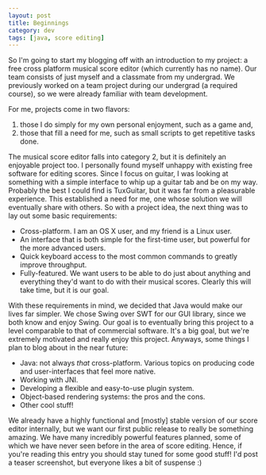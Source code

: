```yaml
---           
layout: post
title: Beginnings
category: dev
tags: [java, score editing]
---
```

So I'm going to start my blogging off with an introduction to my project: a free cross platform musical score editor (which currently has no name). Our team consists of just myself and a classmate from my undergrad. We previously worked on a team project during our undergrad (a required course), so we were already familiar with team development.

<!-- more -->
For me, projects come in two flavors:

1. those I do simply for my own personal enjoyment, such as a game and,
2. those that fill a need for me, such as small scripts to get repetitive tasks done.

The musical score editor falls into category 2, but it is definitely an enjoyable project too. I personally found myself unhappy with existing free software for editing scores. Since I focus on guitar, I was looking at something with a simple interface to whip up a guitar tab and be on my way. Probably the best I could find is TuxGuitar, but it was far from a pleasurable experience. This established a need for me, one whose solution we will eventually share with others. So with a project idea, the next thing was to lay out some basic requirements:

* Cross-platform. I am an OS X user, and my friend is a Linux user.
* An interface that is both simple for the first-time user, but powerful for the more advanced users.
* Quick keyboard access to the most common commands to greatly improve throughput.
* Fully-featured. We want users to be able to do just about anything and everything they'd want to do with their musical scores. Clearly this will take time, but it is our goal.

With these requirements in mind, we decided that Java would make our lives far simpler. We chose Swing over SWT for our GUI library, since we both know and enjoy Swing. Our goal is to eventually bring this project to a level comparable to that of commercial software. It's a big goal, but we're extremely motivated and really enjoy this project. Anyways, some things I plan to blog about in the near future:

* Java: not always _that_ cross-platform. Various topics on producing code and user-interfaces that feel more native.
* Working with JNI.
* Developing a flexible and easy-to-use plugin system.
* Object-based rendering systems: the pros and the cons.
* Other cool stuff!

We already have a highly functional and \[mostly\] stable version of our score editor internally, but we want our first public release to really be something amazing. We have many incredibly powerful features planned, some of which we have never seen before in the area of score editing. Hence, if you're reading this entry you should stay tuned for some good stuff! I'd post a teaser screenshot, but everyone likes a bit of suspense :)
